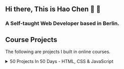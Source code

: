 ## Hi there, This is Hao Chen 👋 👋
### A Self-taught Web Developer based in Berlin.


## Course Projects
The following are projects I built in online courses.
<details>
  <summary>50 Projects In 50 Days - HTML, CSS & JavaScript</summary>
  \
  Course Link: [50 Projects In 50 Days](https://www.udemy.com/course/50-projects-50-days/)\
  
| Project  | Live Demo      |
| -------- | -------------- |
| [Expanding Cards](https://github.com/mmkrty/50-expanding-card) |  |
| [Progress Steps](https://github.com/mmkrty/50-progress-steps) |  |
  
  
</details>
<!--
**mmkrty/mmkrty** is a ✨ _special_ ✨ repository because its `README.md` (this file) appears on your GitHub profile.

Here are some ideas to get you started:

- 🔭 I’m currently working on ...
- 🌱 I’m currently learning ...
- 👯 I’m looking to collaborate on ...
- 🤔 I’m looking for help with ...
- 💬 Ask me about ...
- 📫 How to reach me: ...
- 😄 Pronouns: ...
- ⚡ Fun fact: ...
-->
